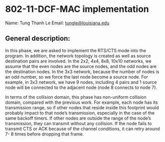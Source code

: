 # 802-11-DCF-MAC implementation
Name: Tung Thanh Le
Email: tungle@louisiana.edu
## General description:
In this phase, we are asked to implement the RTS/CTS mode into the program. In addition, the
network topology is created as well as source destination pairs are involved. In the 2x2, 4x4, 8x8,
10x10 networks, we assume that the even nodes are the source nodes, and the odd nodes are
the destination nodes. In the 3x3 network, because the number of nodes is an odd number, so
we force the last node become a source node. For example, in 3x3 network, we have 9 nodes,
including 4 pairs and 1 source node will be connected to the adjacent node (node 8 connects to
node 7). 

In terms of the collision domain, this phase has non-uniform collision domain, compared with the
previous work. For example, each node has its transmission range, so if other nodes that reside
inside this footprint would probably impact to that node’s transmission, especially in the case of
the same backoff timers. If other nodes are outside the range of the node’s transmission, they
can transmit without any collision.
If the node fails to transmit CTS or ACK because of the channel conditions, it can retry around 7-
8 times before dropping that frame. 
